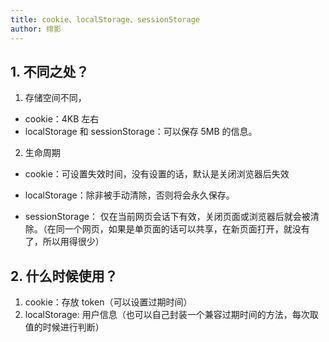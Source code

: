 ```yaml
---
title: cookie、localStorage、sessionStorage
author: 绯影
---
```


## 1. 不同之处？

1. 存储空间不同，

- cookie：4KB 左右
- localStorage 和 sessionStorage：可以保存 5MB 的信息。

2. 生命周期

- cookie：可设置失效时间，没有设置的话，默认是关闭浏览器后失效

- localStorage：除非被手动清除，否则将会永久保存。

- sessionStorage： 仅在当前网页会话下有效，关闭页面或浏览器后就会被清除。（在同一个网页，如果是单页面的话可以共享，在新页面打开，就没有了，所以用得很少）

## 2. 什么时候使用？

1. cookie：存放 token（可以设置过期时间）
2. localStorage: 用户信息（也可以自己封装一个兼容过期时间的方法，每次取值的时候进行判断）

